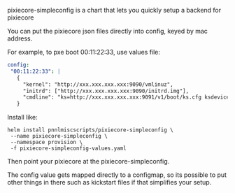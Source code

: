 pixiecore-simpleconfig is a chart that lets you quickly setup a backend for pixiecore

You can put the pixiecore json files directly into config, keyed by mac address.

For example, to pxe boot 00:11:22:33, use values file:
```yaml
config:
 "00:11:22:33": |
   {
     "kernel": "http://xxx.xxx.xxx.xxx:9090/vmlinuz",
     "initrd": ["http://xxx.xxx.xxx.xxx:9090/initrd.img"],
     "cmdline": "ks=http://xxx.xxx.xxx.xxx:9091/v1/boot/ks.cfg ksdevice=ens1 console=ttyS1,115200"
   }
```

Install like:
```console
helm install pnnlmiscscripts/pixiecore-simpleconfig \
 --name pixiecore-simpleconfig \
 --namespace provision \
 -f pixiecore-simpleconfig-values.yaml
```

Then point your pixiecore at the pixiecore-simpleconfig.

The config value gets mapped directly to a configmap, so its possible to put other things in there such as kickstart files if that simplifies your setup.

